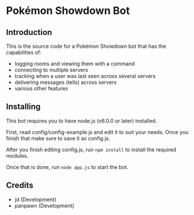 Pokémon Showdown Bot
========================================================================

Introduction
------------------------------------------------------------------------

This is the source code for a Pokémon Showdown bot that has the capabilities of:
- logging rooms and viewing them with a command
- connecting to multiple servers
- tracking when a user was last seen across several servers
- delivering messages (tells) across servers
- various other features


Installing
------------------------------------------------------------------------

This bot requires you to have node.js (v6.0.0 or later) installed.

First, read config/config-example.js and edit it to suit your needs. Once you finish that make sure to save it as config.js.

After you finish editing config.js, run `npm install` to install the required modules.

Once that is done, run `node app.js` to start the bot.

Credits
------------------------------------------------------------------------

- jd (Development)
- panpawn (Development)
